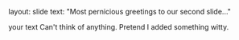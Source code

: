 layout: slide
text: "Most pernicious greetings to our second slide..."

your text 
Can't think of anything. Pretend I added something witty. 
